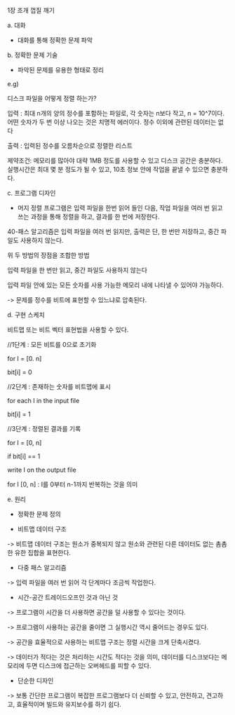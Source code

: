 1장 조개 껍질 깨기

a. 대화

- 대화를 통해 정확한 문제 파악

b. 정확한 문제 기술

- 파악된 문제를 유용한 형태로 정리

e.g)

디스크 파일을 어떻게 정렬 하는가?

입력 : 최대 n개의 양의 정수를 포함하는 파일로, 각 숫자는 n보다 작고, n = 10^7이다. 어떤 숫자가 두 번 이상 나오는 것은 치명적 에러이다. 정수 이외에 관련된 데이터는 없다

출력 : 입력된 정수를 오름차순으로 정렬한 리스트

제약조건: 메모리를 많아야 대략 1MB 정도를 사용할 수 있고 디스크 공간은 충분하다. 실행시간은 최대 몇 분 정도가 될 수 있고, 10초 정보 안에 작업을 끝낼 수 있으면 충분하다.

c. 프로그램 디자인

- 머지 정렬 프로그램은 입력 파일을 한번 읽어 들인 다음, 작업 파일을 여러 번 읽고 쓰는 과정을 통해 정렬을 하고, 결과를 한 번에 저장한다.

 

40-패스 알고리즘은 입력 파일을 여러 번 읽지만, 출력은 단, 한 번만 저장하고, 중간 파일도 사용하지 않는다.

 

위 두 방법의 장점을 조합한 방법

입력 파일을 한 번만 읽고, 중간 파일도 사용하지 않는다

입력 파일 안에 있는 모든 숫자를 사용 가능한 메모리 내에 나타낼 수 있어야 가능하다.

-> 문제를 정수를 비트에 표현할 수 있느냐로 압축된다.

 

d. 구현 스케치

비트맵 또는 비트 벡터 표현법을 사용할 수 있다.

//1단계 : 모든 비트를 0으로 초기화

for I = [0. n]

bit[i] = 0

//2단계 : 존재하는 숫자를 비트맵에 표시

for each I in the input file

bit[i] = 1

//3단계 : 정렬된 결과를 기록

for I = [0, n]

if bit[i] == 1

write I on the output file

for I [0, n] : I를 0부터 n-1까지 반복하는 것을 의미

 

e. 원리

- 정확한 문제 정의

- 비트맵 데이터 구조

-> 비트맵 데이터 구조는 원소가 중복되지 않고 원소와 관련된 다른 데이터도 없는 촘촘한 유한 집합을 표현한다.

- 다중 패스 알고리즘

-> 입력 파일을 여러 번 읽어 각 단계마다 조금씩 작업한다.

- 시간-공간 트레이드오프인 것과 아닌 것

-> 프로그램이 시간을 더 사용하면 공간을 덜 사용할 수 있다는 것이다.

-> 프로그램이 사용하는 공간을 줄이면 그 실행시간 역시 줄어드는 경우도 있다.

-> 공간을 효율적으로 사용하는 비트맵 구조는 정렬 시간을 크게 단축시켰다.

-> 데이터가 적다는 것은 처리하는 시간도 적다는 것을 의미, 데이터를 디스크보다는 메모리에 두면 디스크에 접근하는 오버헤드를 피할 수 있다.

- 단순한 디자인

-> 보통 간단한 프로그램이 복잡한 프로그램보다 더 신뢰할 수 있고, 안전하고, 견고하고, 효율적이며 빌드와 유지보수를 하기 쉽다.